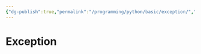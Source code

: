 ```yaml
---
{"dg-publish":true,"permalink":"/programming/python/basic/exception/","contentClasses":".content svg {width: 100%; height: auto;}"}
---
```



# Exception